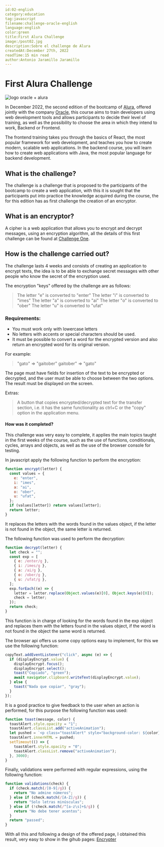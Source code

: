```yaml
---
id:02-english
category:education
tag:javascript
filename:challenge-oracle-english
language:english
color:green
title:First Alura Challenge
image:/post02.jpg
description:Sobre el challenge de Alura
createdAt:December 27th, 2022
readTime:15 min read
author:Antonio Jaramillo Jaramillo
---
```

# First Alura Challenge
![logo oracle + alura](https://backendblog.fly.dev/post02.jpg)

In December 2022, the second edition of the bootcamp of [Alura](https://app.aluracursos.com), offered jointly with the company [Oracle](www.oracle.com), this course aims to train developers using web development tools and allows participants to decide their level of training, as well as the possibility to choose the area in which they intend to work, Backend or Frontend.

The frontend training takes you through the basics of React, the most popular framework for web development, and teaches you how to create modern, scalable web applications. In the backend course, you will learn how to create web applications with Java, the most popular language for backend development.

## What is the challenge?
The challenge is a challenge that is proposed to the participants of the bootcamp to create a web application, with this it is sought that the participants put into practice the knowledge acquired during the course, the for this edition has as first challenge the creation of an encryptor.

## What is an encryptor?
A cipher is a web application that allows you to encrypt and decrypt messages, using an encryption algorithm, all the details of this first challenge can be found at [Challenge One](https://www.aluracursos.com/challenges/challenge-one-logica/sprint01-construye-un-encriptador-texto-con-javascript).

## How is the challenge carried out?
The challenge lasts 4 weeks and consists of creating an application to encrypt texts, the idea is to be able to exchange secret messages with other people who know the secret of the encryption used.

The encryption "keys" offered by the challenge are as follows:

> The letter "e" is converted to "enter"
> The letter "i" is converted to "imes"
> The letter "a" is converted to "ai"
> The letter "o" is converted to "ober"
> The letter "u" is converted to "ufat"


### Requirements:

- You must work only with lowercase letters
- No letters with accents or special characters should be used.
- It must be possible to convert a word for the encrypted version and also return an encrypted word for its original version.

For example:
> "gato" => "gaitober"
> gaitober" => "gato"

The page must have fields for
insertion of the text to be encrypted or decrypted, and the user must be able to choose between the two options.
The result must be displayed on the screen.

Extras:
> A button that copies encrypted/decrypted text for the transfer section, i.e. it has the same functionality as ctrl+C or the "copy" option in the application menu.

#### How was it completed?
This challenge was very easy to complete, it applies the main topics taught in the first weeks of the course, such as the use of functions, conditionals, cycles, arrays and objects, as well as the use of the browser console for testing.

In javascript apply the following function to perform the encryption:

```javascript
function encrypt(letter) {
  const values = {
    e: "enter",
    i: "imes",
    a: "ai",
    o: "ober",
    u: "ufat",
  };
  if (values[letter]) return values[letter];
  return letter;
}
```
It replaces the letters with the words found in the values object, if the letter is not found in the object, the same letter is returned.

The following function was used to perform the decryption:


```javascript
function decrypt(letter) {
  let check = "";
  const exp = [
    { e: /enter/g },
    { i: /imes/g },
    { a: /ai/g },
    { o: /ober/g },
    { u: /ufat/g },
  ];
  exp.forEach((e) => {
    letter = letter.replace(Object.values(e)[0], Object.keys(e)[0]);
    check = letter;
  });
  return check;
}
```
This function is in charge of looking for the words found in the exp object and replaces them with the letters found in the values object, if the word is not found in the object the same word is returned.

The browser api offers us some copy options easy to implement, for this we use the following function:

```javascript
copyText.addEventListener("click", async (e) => {
  if (displayEncrypt.value) {
    displayEncrypt.focus();
    displayEncrypt.select();
    toast("Copiado", "green");
    await navigator.clipboard.writeText(displayEncrypt.value);
  } else {
    toast("Nada que copiar", "gray");
  }
});
```

It is a good practice to give feedback to the user when an action is performed, for this purpose the following function was used:

```javascript
function toast(message, color) {
  toastAlert.style.opacity = "1";
  toastAlert.classList.add("activeAnimation");
  let pushed = `<p class="toastAlert" style="background-color: ${color};">${message}</p>`;
  toastAlert.innerHTML = pushed;
  setTimeout(() => {
    toastAlert.style.opacity = "0";
    toastAlert.classList.remove("activeAnimation");
  }, 3000);
}
```
Finally, validations were performed with regular expressions, using the following function:

```javascript
function validations(check) {
  if (check.match(/[0-9]/g)) {
    return "No admine números";
  } else if (check.match(/[A-Z]/g)) {
    return "Solo letras minúsculas";
  } else if (!check.match(/^[a-z\s]+$/g)) {
    return "No debe tener acentos";
  }
  return "passed";
}
```

With all this and following a design of the offered page, I obtained this result, very easy to show in the gihub pages: [Encrypter](https://drako9159.github.io/encryptorByDrako/)